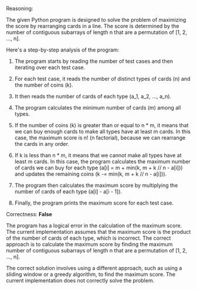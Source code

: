 Reasoning:

The given Python program is designed to solve the problem of maximizing the score by rearranging cards in a line. The score is determined by the number of contiguous subarrays of length n that are a permutation of [1, 2, ..., n].

Here's a step-by-step analysis of the program:

1. The program starts by reading the number of test cases and then iterating over each test case.

2. For each test case, it reads the number of distinct types of cards (n) and the number of coins (k).

3. It then reads the number of cards of each type (a_1, a_2, ..., a_n).

4. The program calculates the minimum number of cards (m) among all types.

5. If the number of coins (k) is greater than or equal to n * m, it means that we can buy enough cards to make all types have at least m cards. In this case, the maximum score is n! (n factorial), because we can rearrange the cards in any order.

6. If k is less than n * m, it means that we cannot make all types have at least m cards. In this case, the program calculates the maximum number of cards we can buy for each type (a[i] = m + min(k, m + k // n - a[i])) and updates the remaining coins (k -= min(k, m + k // n - a[i])).

7. The program then calculates the maximum score by multiplying the number of cards of each type (a[i] - a[i - 1]).

8. Finally, the program prints the maximum score for each test case.

Correctness: **False**

The program has a logical error in the calculation of the maximum score. The current implementation assumes that the maximum score is the product of the number of cards of each type, which is incorrect. The correct approach is to calculate the maximum score by finding the maximum number of contiguous subarrays of length n that are a permutation of [1, 2, ..., n].

The correct solution involves using a different approach, such as using a sliding window or a greedy algorithm, to find the maximum score. The current implementation does not correctly solve the problem.